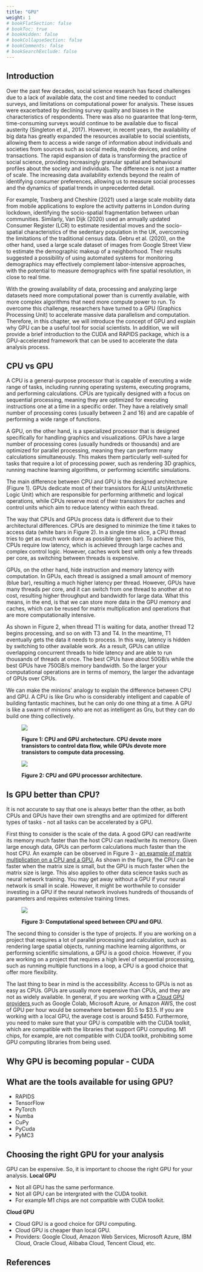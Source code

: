 ```yaml
---
title: "GPU"
weight: 1
# bookFlatSection: false
# bookToc: true
# bookHidden: false
# bookCollapseSection: false
# bookComments: false
# bookSearchExclude: false
---
```


## Introduction 

Over the past few decades, social science research has faced challenges due to a lack of available data, the cost and time needed to conduct surveys, and limitations on computational power for analysis. These issues were exacerbated by declining survey quality and biases in the characteristics of respondents. There was also no guarantee that long-term, time-consuming surveys would continue to be available due to fiscal austerity (Singleton et al., 2017). However, in recent years, the availability of big data has greatly expanded the resources available to social scientists, allowing them to access a wide range of information about individuals and societies from sources such as social media, mobile devices, and online transactions. The rapid expansion of data is transforming the practice of social science, providing increasingly granular spatial and behavioural profiles about the society and individuals. The difference is not just a matter of scale. The increasing data availability extends beyond the realm of identifying consumer preferences, allowing us to measure social processes and the dynamics of spatial trends in unprecedented detail. 

For example, Trasberg and Cheshire (2021) used a large scale mobility data from mobile applications to explore the activity patterns in London during lockdown, identifying the socio-spatial fragmentation between urban communities. Similarly, Van Dijk (2020) used an annually updated Consumer Register (LCR) to estimate residential moves and the socio-spatial characteristics of the sedentary population in the UK, overcoming the limitations of the traditional census data. Gebru et al. (2020), on the other hand, used a large scale dataset of images from Google Street View to estimate the demographic makeup of a neighborhood. Their results suggested a possibility of using automated systems for monitoring demographics may effectively complement labor-intensive approaches, with the potential to measure demographics with fine spatial resolution, in close to real time.

With the growing availability of data, processing and analyzing large datasets need more computational power than is currently available, with more complex algorithms that need more compute power to run. To overcome this challenge, researchers have turned to a GPU (Graphics Processing Unit) to accelerate massive data parallelism and computation. Therefore, in this chapter, we will introduce the concept of GPU and explain why GPU can be a useful tool for social scientists. In addition, we will provide a brief introduction to the CUDA and RAPIDS package, which is a GPU-accelerated framework that can be used to accelerate the data analysis process. 

## CPU vs GPU 

A CPU is a general-purpose processor that is capable of executing a wide range of tasks, including running operating systems, executing programs, and performing calculations. CPUs are typically designed with a focus on sequential processing, meaning they are optimized for executing instructions one at a time in a specific order. They have a relatively small number of processing cores (usually between 2 and 16) and are capable of performing a wide range of functions.

A GPU, on the other hand, is a specialized processor that is designed specifically for handling graphics and visualizations. GPUs have a large number of processing cores (usually hundreds or thousands) and are optimized for parallel processing, meaning they can perform many calculations simultaneously. This makes them particularly well-suited for tasks that require a lot of processing power, such as rendering 3D graphics, running machine learning algorithms, or performing scientific simulations.

The main difference between CPU and GPU is the designed architecture (Figure 1). GPUs dedicate most of their transistors for ALU units(Arithmetic Logic Unit) which are responsible for performing arithmetic and logical operations, while CPUs reserve most of their transistors for caches and control units which aim to reduce latency within each thread. 

The way that CPUs and GPUs process data is different due to their architectural differences. CPUs are designed to minimize the time it takes to access data (white bars in Figure 2). In a single time slice, a CPU thread tries to get as much work done as possible (green bar). To achieve this, CPUs require low latency, which is achieved through large caches and complex control logic. However, caches work best with only a few threads per core, as switching between threads is expensive.

GPUs, on the other hand, hide instruction and memory latency with computation. In GPUs, each thread is assigned a small amount of memory (blue bar), resulting a much higher latency per thread. However, GPUs have many threads per core, and it can switch from one thread to another at no cost, resulting higher throughput and bandwidth for large data. What this means, in the end, is that we can store more data in the GPU memory and caches, which can be reused for matrix multiplication and operations that are more computationally intensive.

As shown in Figure 2, when thread T1 is waiting for data, another thread T2 begins processing, and so on with T3 and T4. In the meantime, T1 eventually gets the data it needs to process. In this way, latency is hidden by switching to other available work. As a result, GPUs can utilize overlapping concurrent threads to hide latency and are able to run thousands of threads at once.  The best CPUs have about 50GB/s while the best GPUs have 750GB/s memory bandwidth. So the larger your computational operations are in terms of memory, the larger the advantage of GPUs over CPUs. 

We can make the minions' analogy to explain the difference between CPU and GPU. A CPU is like Gru who is considerably intelligent and capable of building fantastic machines, but he can only do one thing at a time. A GPU is like a swarm of minions who are not as intelligent as Gru, but they can do build one thing collectively.


<figure title = "test">
     <p><img src="https://github.com/jasoncpit/GPU-Analytics/blob/master/Pictures/GPU_CPU.png?raw=true">
    <figcaption>
    <b>Figure 1: CPU and GPU archetecture. CPU devote more transistors to control data flow, while GPUs devote more transistors to compute data processing.
    </b> 
    </figcaption>
</figure>


<figure title = "test">
     <p><img src="https://github.com/jasoncpit/GPU-Analytics/blob/master/Pictures/GPU_CPU_process.png?raw=true">
    <figcaption>
    <b>Figure 2: CPU and GPU processor architecture.
    </b> 
    </figcaption>
</figure>




## Is GPU better than CPU?

It is not accurate to say that one is always better than the other, as both CPUs and GPUs have their own strengths and are optimized for different types of tasks - not all tasks can be accelerated by a GPU.

First thing to consider is the scale of the data. A good GPU can read/write its memory much faster than the host CPU can read/write its memory. Given large enough data, GPUs can perform calculations much faster than the host CPU. An example can be observed in Figure 3 - 
<a href="https://www.mathworks.com/help/parallel-computing/measuring-gpu-performance.html">an example of matrix multiplication on a CPU and a GPU.</a>  As shown in the figure, the CPU can be faster when the matrix size is small, but the GPU is much faster when the matrix size is large. This also applies to other data science tasks such as neural network training. You may get away without a GPU if your neural network is small in scale. However, it might be worthwhile to consider investing in a GPU if the neural network involves hundreds of thousands of parameters and requires extensive training times. 

<figure title = "test">
     <p><img src="https://github.com/jasoncpit/GPU-Analytics/blob/master/Pictures/CPU_GPU_speed.png?raw=true">
    <figcaption>
    <b>Figure 3: Computational speed between CPU and GPU.
    </b> 
    </figcaption>
</figure>

The second thing to consider is the type of projects. If you are working on a project that requires a lot of parallel processing and calculation, such as rendering large spatial objects, running machine learning algorithms, or performing scientific simulations, a GPU is a good choice. However, if you are working on a project that requires a high level of sequential processing, such as running multiple functions in a loop, a CPU is a good choice that offer more flexibility.


The last thing to bear in mind is the accessibility. Access to GPUs is not as easy as CPUs. GPUs are usually more expensive than CPUs, and they are not as widely available. In general, if you are working with a <a href = "https://thechief.io/c/editorial/comparison-cloud-gpu-providers/"> Cloud GPU providers </a> such as Google Colab, Microsoft Azure, or Amazon AWS, the cost of GPU per hour would be somewhere between $0.5 to $3.5. If you are working with a local GPU, the average cost is around $450. Furthermore, you need to make sure that your GPU is compatible with the CUDA toolkit, which are compatible with the libraries that support GPU computing. M1 chips, for example, are not compatible with CUDA toolkit, prohibiting some GPU computing libraries from being used.


## Why GPU is becoming popular - CUDA 



## What are the tools available for using GPU?

- RAPIDS
- TensorFlow
- PyTorch
- Numba
- CuPy
- PyCuda
- PyMC3 

## Choosing the right GPU for your analysis

GPU can be expensive. So, it is important to choose the right GPU for your analysis. 
**Local GPU**
- Not all GPU has the same performance. 
- Not all GPU can be intergrated with the CUDA toolkit.
- For example M1 chips are not compatible with CUDA toolkit.

**Cloud GPU**
- Cloud GPU is a good choice for GPU computing.
- Cloud GPU is cheaper than local GPU.
- Providers: Google Cloud, Amazon Web Services, Microsoft Azure, IBM Cloud, Oracle Cloud, Alibaba Cloud, Tencent Cloud, etc.





## References 


